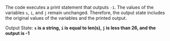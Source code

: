 The code executes a print statement that outputs `-1`. The values of the variables `s`, `i`, and `j` remain unchanged. Therefore, the output state includes the original values of the variables and the printed output.

Output State: **`s` is a string, `i` is equal to len(s), `j` is less than 26, and the output is -1**